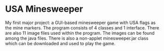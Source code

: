 # USA Minesweeper
My first major project: a GUI-based minesweeper game with USA flags as the mine markers. The program consists of 4 classes and 1 interface. There are also 11 image files used within the program. The images can be found among the java files. There is also a non-applet minesweeper.jar class which can be downloaded and used to play the game.
